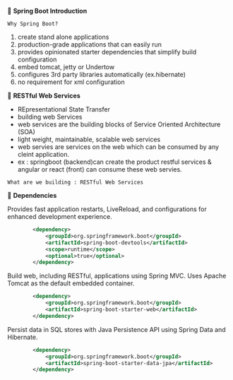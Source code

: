:beginner: **Spring Boot Introduction**  

`Why Spring Boot?`

1. create stand alone applications
2. production-grade applications that can easily run
3. provides opinionated starter dependencies that simplify build configuration
4. embed tomcat, jetty or Undertow
5. configures 3rd party libraries automatically (ex.hibernate)
6. no requirement for xml configuration

:beginner: **RESTful Web Services**  

- REpresentational State Transfer
- building web Services
- web services are the building blocks of Service Oriented Architecture (SOA)
- light weight, maintainable, scalable web services
- web servies are services on the web which can be consumed by any cleint application.
- ex : springboot (backend)can create the product restful services & angular or react (front) can consume these web servies.

`What are we building : RESTful Web Services`

:beginner: **Dependencies** 

Provides fast application restarts, LiveReload, and configurations for enhanced development experience.

```xml
		<dependency>
			<groupId>org.springframework.boot</groupId>
			<artifactId>spring-boot-devtools</artifactId>
			<scope>runtime</scope>
			<optional>true</optional>
		</dependency>
```


Build web, including RESTful, applications using Spring MVC. Uses Apache Tomcat as the default embedded container.

```xml
		<dependency>
			<groupId>org.springframework.boot</groupId>
			<artifactId>spring-boot-starter-web</artifactId>
		</dependency>
```

Persist data in SQL stores with Java Persistence API using Spring Data and Hibernate.

```xml
		<dependency>
			<groupId>org.springframework.boot</groupId>
			<artifactId>spring-boot-starter-data-jpa</artifactId>
		</dependency>
```
